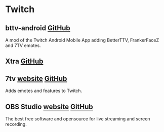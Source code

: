 # Twitch
## bttv-android [GitHub](https://github.com/bttv-android/bttv)
A mod of the Twitch Android Mobile App adding BetterTTV, FrankerFaceZ and 7TV emotes.
## Xtra [GitHub](https://github.com/crackededed/Xtra)
## 7tv [website](https://7tv.app) [GitHub](https://github.com/SevenTV)
Adds emotes and features to Twitch.
## OBS Studio [website](https://obsproject.com/) [GitHub](https://github.com/obsproject/obs-studio)
The best free software and opensource for live streaming and screen recording.
